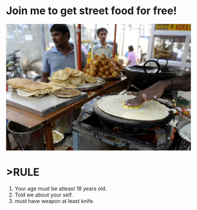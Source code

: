 # Join me to get street food for free!
![Alt Text](https://github.com/mammmarkkk/india-is-my-home/blob/main/LOGO%20INDIA/Streetfoodpicture.jpg?raw=true)
# >RULE
1. Your age must be atleast 18 years old.
2. Told we about your self.
3. must have weapon at least knife.
